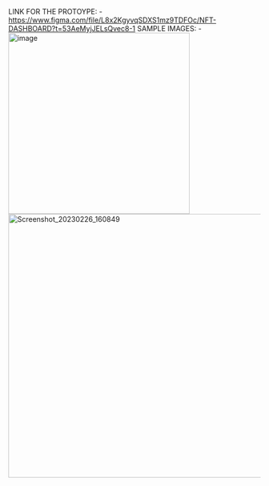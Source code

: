 LINK FOR THE PROTOYPE: - 
https://www.figma.com/file/L8x2KgyvqSDXS1mz9TDFOc/NFT-DASHBOARD?t=53AeMyjJELsQvec8-1
SAMPLE IMAGES: - 
<img width="362" alt="image" src="https://user-images.githubusercontent.com/76429297/221405504-3b5b56dd-14c2-4be3-ac53-1e4ea753d537.png">
<img width="527" alt="Screenshot_20230226_160849" src="https://user-images.githubusercontent.com/76429297/221405527-351a9a97-c8f7-4ee2-8d36-d239f75ed297.png">

